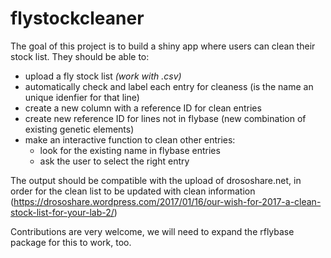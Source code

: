 # flystockcleaner

The goal of this project is to build a shiny app where users can clean their stock list. They should be able to:

- upload a fly stock list *(work with .csv)*
- automatically check and label each entry for cleaness (is the name an unique idenfier for that line)
- create a new column with a reference ID for clean entries
- create new reference ID for lines not in flybase (new combination of existing genetic elements)  
- make an interactive function to clean other entries:
  - look for the existing name in flybase entries
  - ask the user to select the right entry
  
 
 The output should be compatible with the upload of drososhare.net, in order for the clean list to be updated with clean information (https://drososhare.wordpress.com/2017/01/16/our-wish-for-2017-a-clean-stock-list-for-your-lab-2/)

Contributions are very welcome, we will need to expand the rflybase package for this to work, too.
